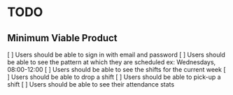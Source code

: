 TODO
====

Minimum Viable Product
----------------------
[ ] Users should be able to sign in with email and password
[ ] Users should be able to see the pattern at which they are scheduled
    ex: Wednesdays, 08:00-12:00
[ ] Users should be able to see the shifts for the current week
[ ] Users should be able to drop a shift
[ ] Users should be able to pick-up a shift
[ ] Users should be able to see their attendance stats
